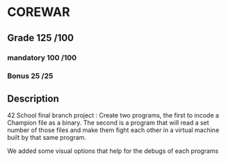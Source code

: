 # COREWAR

## Grade		125	/100

### mandatory	100	/100
### Bonus		25	/25

## Description

42 School final branch project :
Create two programs, the first to incode a Champion file as a binary. The second is a program that will read a set number
of those files and make them fight each other in a virtual machine built by that same program.

We added some visual options that help for the debugs of each programs

